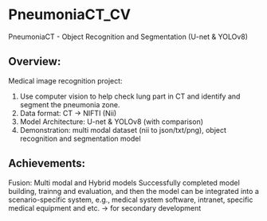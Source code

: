 # PneumoniaCT_CV
PneumoniaCT - Object Recognition and Segmentation (U-net &amp; YOLOv8)

## Overview:
Medical image recognition project:
1. Use computer vision to help check lung part in CT and identify and segment the pneumonia zone.
2. Data format: CT -> NIFTI (Nii)
3. Model Architecture: U-net & YOLOv8 (with comparison)
4. Demonstration: multi modal dataset (nii to json/txt/png), object recognition and segmentation model

## Achievements:
Fusion: Multi modal and Hybrid models
Successfully completed model building, trainng and evaluation, and then the model can be integrated into a scenario-specific system,
e.g., medical system software, intranet, specific medical equipment and etc. -> for secondary development
